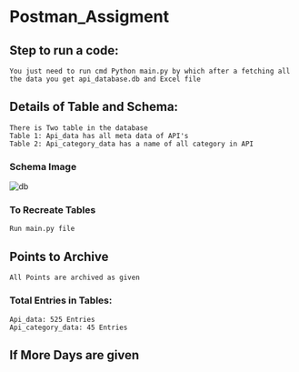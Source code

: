 # Postman_Assigment
## Step to run a code:
    You just need to run cmd Python main.py by which after a fetching all the data you get api_database.db and Excel file
## Details of Table and Schema:
    There is Two table in the database
	Table 1: Api_data has all meta data of API's
    Table 2: Api_category_data has a name of all category in API

### Schema Image
![db](https://user-images.githubusercontent.com/65850757/131217079-9eb8e39a-6cb4-4d8e-83fd-41a87d7f7358.png)


### To Recreate Tables 
    Run main.py file

## Points to Archive
    All Points are archived as given
### Total Entries in Tables:
    Api_data: 525 Entries
    Api_category_data: 45 Entries

## If More Days are given 
    
